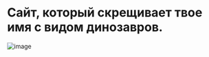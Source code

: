 # Сайт, который скрещивает твое имя с видом динозавров.

![image](https://user-images.githubusercontent.com/43922329/216110122-f49246ff-eb7e-471f-b799-e333811a2103.png)

